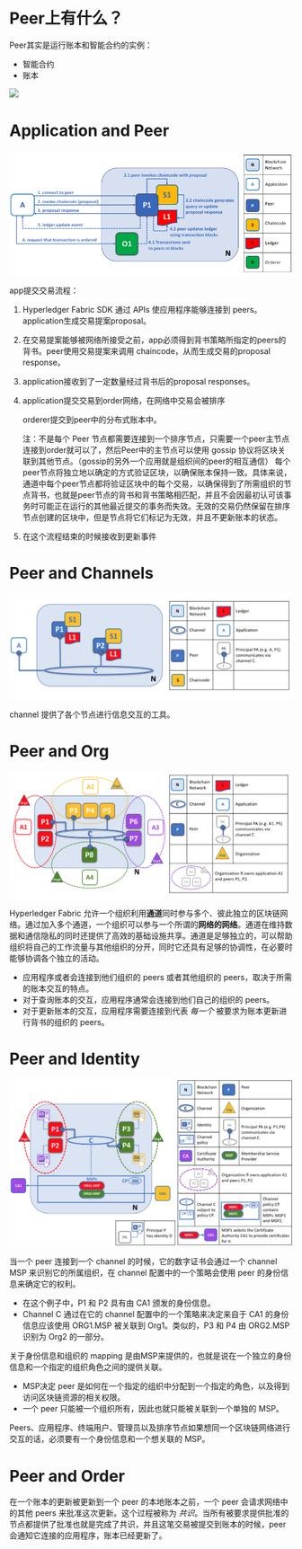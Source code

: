 # Peer上有什么？

Peer其实是运行账本和智能合约的实例：

- 智能合约
- 账本

![](F:\Rain\Post-Graduate\区块链\fabric2-doc-learn\images\peer.png)

# Application and Peer

![](./images/peers-app.png)

app提交交易流程：

1. Hyperledger Fabric SDK 通过 APIs 使应用程序能够连接到 peers。
   application生成交易提案proposal。

2. 在交易提案能够被网络所接受之前，app必须得到背书策略所指定的peers的背书。peer使用交易提案来调用 chaincode，从而生成交易的proposal response。

3. application接收到了一定数量经过背书后的proposal responses。

4. application提交交易到order网络，在网络中交易会被排序

   orderer提交到peer中的分布式账本中。

   注：不是每个 Peer 节点都需要连接到一个排序节点，只需要一个peer主节点连接到order就可以了，然后Peer中的主节点可以使用 gossip 协议将区块关联到其他节点。（gossip的另外一个应用就是组织间的peer的相互通信）
   每个peer节点将独立地以确定的方式验证区块，以确保账本保持一致。具体来说，通道中每个peer节点都将验证区块中的每个交易，以确保得到了所需组织的节点背书，也就是peer节点的背书和背书策略相匹配，并且不会因最初认可该事务时可能正在运行的其他最近提交的事务而失效。无效的交易仍然保留在排序节点创建的区块中，但是节点将它们标记为无效，并且不更新账本的状态。

5. 在这个流程结束的时候接收到更新事件

# Peer and Channels

![](./images/peers-channel.png)

channel 提供了各个节点进行信息交互的工具。

# Peer and Org

![](./images/peers-org.png)

Hyperledger Fabric 允许一个组织利用**通道**同时参与多个、彼此独立的区块链网络。通过加入多个通道，一个组织可以参与一个所谓的**网络的网络**。通道在维持数据和通信隐私的同时还提供了高效的基础设施共享。通道是足够独立的，可以帮助组织将自己的工作流量与其他组织的分开，同时它还具有足够的协调性，在必要时能够协调各个独立的活动。

- 应用程序或者会连接到他们组织的 peers 或者其他组织的 peers，取决于所需的账本交互的特点。
- 对于查询账本的交互，应用程序通常会连接到他们自己的组织的 peers。
- 对于更新账本的交互，应用程序需要连接到代表 *每一个* 被要求为账本更新进行背书的组织的 peers。



# Peer and Identity

![](./images/peers-identity.png)

当一个 peer 连接到一个 channel 的时候，它的数字证书会通过一个 channel MSP 来识别它的所属组织，在 channel 配置中的一个策略会使用 peer 的身份信息来确定它的权利。

- 在这个例子中，P1 和 P2 具有由 CA1 颁发的身份信息。
- Channel C 通过在它的 channel 配置中的一个策略来决定来自于 CA1 的身份信息应该使用 ORG1.MSP 被关联到 Org1。类似的，P3 和 P4 由 ORG2.MSP 识别为 Org2 的一部分。

关于身份信息和组织的 mapping 是由MSP来提供的，也就是说在一个独立的身份信息和一个指定的组织角色之间的提供关联。

- MSP决定 peer 是如何在一个指定的组织中分配到一个指定的角色，以及得到访问区块链资源的相关权限。
- 一个 peer 只能被一个组织所有，因此也就只能被关联到一个单独的 MSP。

Peers、应用程序、终端用户、管理员以及排序节点如果想同一个区块链网络进行交互的话，必须要有一个身份信息和一个想关联的 MSP。

# Peer and Order

在一个账本的更新被更新到一个 peer 的本地账本之前，一个 peer 会请求网络中的其他 peers 来批准这次更新。这个过程被称为 *共识*。当所有被要求提供批准的节点都提供了批准也就是完成了共识，并且这笔交易被提交到账本的时候，peer 会通知它连接的应用程序，账本已经更新了。





